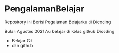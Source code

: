 # PengalamanBelajar
Repository ini Berisi Pegalaman Belajarku di Dicoding

Bulan Agustus 2021
Au belajar di kelas github Dicoding
 * Belajar Git
 * dan github
